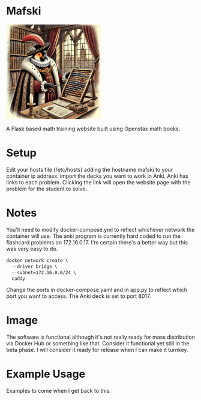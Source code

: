 # Mafski

<img src="https://github.com/williamblair333/mafski/blob/main/mafski_mascot.png" width=50% height=50%>

A Flask based math training website built using Openstax math books.

# Setup 
Edit your hosts file (/etc/hosts) adding the hostname mafski to your container ip address.
import the decks you want to work in Anki. Anki has links to each problem. Clicking the link will open the website page with the problem for the student to solve.

# Notes 
You'll need to modify docker-compose.yml to reflect whichever network the container will use.  The anki program is currently hard coded to run the flashcard problems on 172.16.0.17.  I'm certain there's a better way but this was very easy to do.  

```
docker network create \
  --driver bridge \
  --subnet=172.16.0.0/24 \
  caddy
```
Change the ports in docker-compose.yaml and in app.py to reflect which port you want to access.  The Anki deck is set to port 8017.

# Image
The software is functional although it's not really ready for mass distribution via Docker Hub or something like that.  Consider it functional yet still in the beta phase.  I will consider it ready for release when I can make it turnkey.

# Example Usage
Examples to come when I get back to this.

